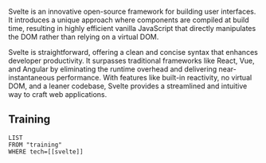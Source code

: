 Svelte is an innovative open-source framework for building user interfaces. It introduces a unique approach where components are compiled at build time, resulting in highly efficient vanilla JavaScript that directly manipulates the DOM rather than relying on a virtual DOM.

Svelte is straightforward, offering a clean and concise syntax that enhances developer productivity. It surpasses traditional frameworks like React, Vue, and Angular by eliminating the runtime overhead and delivering near-instantaneous performance. With features like built-in reactivity, no virtual DOM, and a leaner codebase, Svelte provides a streamlined and intuitive way to craft web applications.

## Training
```dataview
LIST 
FROM "training"
WHERE tech=[[svelte]]
```
